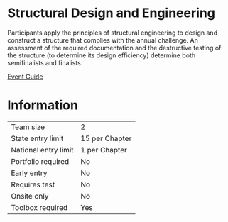 # Structural Design and Engineering

Participants apply the principles of structural engineering to
design and construct a structure that complies with the annual
challenge. An assessment of the required documentation and
the destructive testing of the structure (to determine its design
efficiency) determine both semifinalists and finalists.

[Event Guide](https://lwsd.sharepoint.com/:b:/r/sites/GR-JHS-TechnologyStudentAssociation-SCA/Shared%20Documents/23-24/Competition/Event%20Guides/HS%20-%20Structural%20Design%20and%20Engineering.pdf)

# Information

|                      |                |
| -------------------- | -------------- |
| Team size            | 2              |
| State entry limit    | 15 per Chapter |
| National entry limit | 1 per Chapter  |
| Portfolio required   | No             |
| Early entry          | No             |
| Requires test        | No             |
| Onsite only          | No             |
| Toolbox required     | Yes            |
